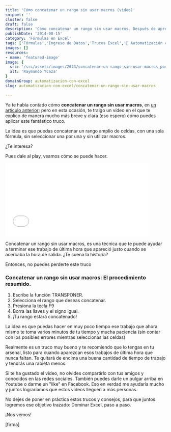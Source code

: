 ```yaml
---
title: 'Cómo concatenar un rango sin usar macros (video)'
snippet: ''
cluster: false
draft: false 
description: 'Cómo concatenar un rango sin usar macros. Después de aprender este truco, no pude dejar de utilizarlo.'
publishDate: '2014-08-15'
category: 'Fórmulas en Excel'
tags: ['Fórmulas','Ingreso de Datos','Trucos Excel','🤖 Automatización con Excel']
images: []
resources: 
- name: 'featured-image'
image: {
  src: '/src/assets/images/2023/concatenar-un-rango-sin-usar-macros_portada.png',
  alt: 'Raymundo Ycaza'
}
domainGroup: automatizacion-con-excel
slug: automatizacion-con-excel/concatenar-un-rango-sin-usar-macros

---
```


Ya te había contado cómo **concatenar un rango sin usar macros**, en [un artículo anterior](http://raymundoycaza.com/como-concatenar-un-rango-sin-usar-macros/ "Concatenar un rango sin usar macros"); pero en esta ocasión, te traigo un vídeo en el que te explico de manera mucho más breve y clara (eso espero) cómo puedes aplicar este fantástico truco.

La idea es que puedas concatenar un rango amplio de celdas, con una sola fórmula, sin seleccionar una por una y sin utilizar macros.

¿Te interesa?

Pues dale al play, veamos cómo se puede hacer.

<iframe src="//www.youtube.com/embed/DGHIP-KW_n8?modestbranding=1&amp;autohide=1&amp;showinfo=0" width="450" height="230" frameborder="0" allowfullscreen="allowfullscreen"></iframe>

Concatenar un rango sin usar macros, es una técnica que te puede ayudar a terminar ese trabajo de última hora que apareció justo cuando se acercaba la hora de salida. ¿Te suena la historia?

Entonces, no puedes perderte este truco

### Concatenar un rango sin usar macros: El procedimiento resumido.

1. Escribe la función TRANSPONER.
2. Selecciona el rango que deseas concatenar.
3. Presiona la tecla F9
4. Borra las llaves y el signo igual.
5. ¡Tu rango estará concatenado!

La idea es que puedas hacer en muy poco tiempo ese trabajo que ahora mismo te toma varios minutos de tu tiempo y mucha paciencia (sin contar con los posibles errores mientras seleccionas las celdas)

Realmente es un truco muy bueno y te recomiendo que lo tengas en tu arsenal, listo para cuando aparezcan esos trabajos de última hora que nunca faltan. Te quitará de encima una buena cantidad de tiempo de trabajo y tendrás una rabieta menos.

Si te ha gustado el vídeo, no olvides compartirlo con tus amigos y conocidos en las redes sociales. También puedes darle un pulgar arriba en Youtube o darme un "like" en Facebook. Eso en verdad me ayudaría mucho y juntos lograríamos que estos vídeos lleguen a más personas.

No dejes de poner en práctica estos trucos y consejos, para que juntos logremos ese objetivo trazado: Dominar Excel, paso a paso.

¡Nos vemos!

\[firma\]
